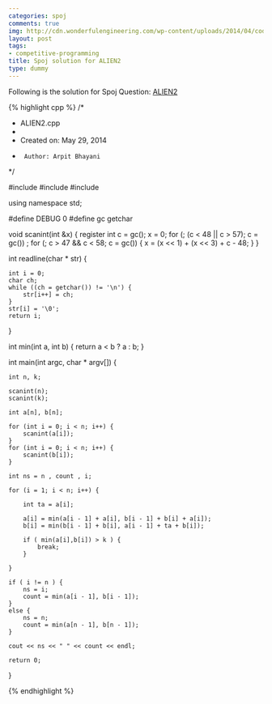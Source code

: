 ```yaml
---
categories: spoj
comments: true
img: http://cdn.wonderfulengineering.com/wp-content/uploads/2014/04/code-wallpaper-6.png
layout: post
tags:
- competitive-programming
title: Spoj solution for ALIEN2
type: dummy
---
```


Following is the solution for Spoj Question: [ALIEN2](http://www.spoj.com/problems/ALIEN2/)

{% highlight cpp %}
/*
 * ALIEN2.cpp
 *
 *  Created on: May 29, 2014
 *      Author: Arpit Bhayani
 */

#include <cstdio>
#include <cstdlib>
#include <iostream>

using namespace std;

#define DEBUG 0
#define gc getchar

void scanint(int &x) {
	register int c = gc();
	x = 0;
	for (; (c < 48 || c > 57); c = gc())
		;
	for (; c > 47 && c < 58; c = gc()) {
		x = (x << 1) + (x << 3) + c - 48;
	}
}

int readline(char * str) {

	int i = 0;
	char ch;
	while ((ch = getchar()) != '\n') {
		str[i++] = ch;
	}
	str[i] = '\0';
	return i;
}

int min(int a, int b) {
	return a < b ? a : b;
}

int main(int argc, char * argv[]) {

	int n, k;

	scanint(n);
	scanint(k);

	int a[n], b[n];

	for (int i = 0; i < n; i++) {
		scanint(a[i]);
	}
	for (int i = 0; i < n; i++) {
		scanint(b[i]);
	}

	int ns = n , count , i;

	for (i = 1; i < n; i++) {

		int ta = a[i];

		a[i] = min(a[i - 1] + a[i], b[i - 1] + b[i] + a[i]);
		b[i] = min(b[i - 1] + b[i], a[i - 1] + ta + b[i]);

		if ( min(a[i],b[i]) > k ) {
			break;
		}

	}

	if ( i != n ) {
		ns = i;
		count = min(a[i - 1], b[i - 1]);
	}
	else {
		ns = n;
		count = min(a[n - 1], b[n - 1]);
	}

	cout << ns << " " << count << endl;

	return 0;
}

{% endhighlight %}